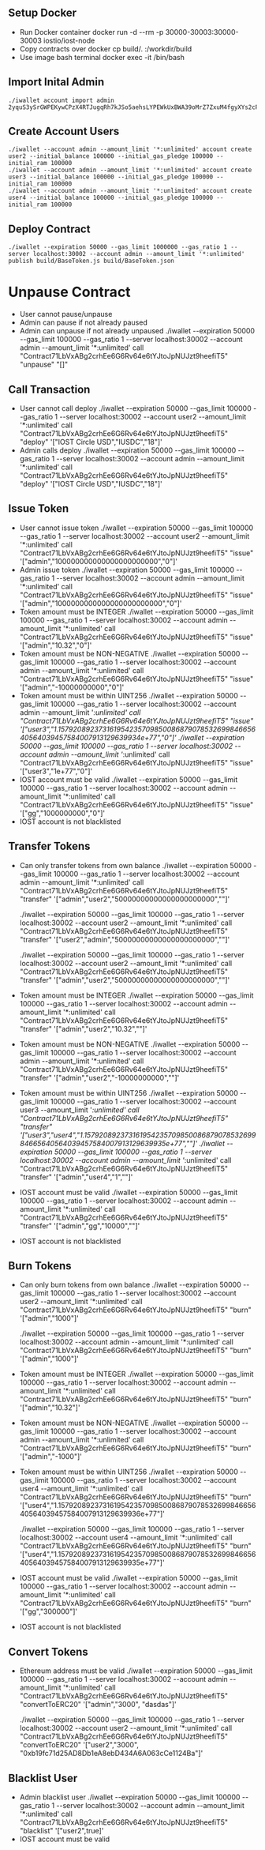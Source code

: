 ## Setup Docker
- Run Docker container
    docker run -d --rm -p 30000-30003:30000-30003 iostio/iost-node
- Copy contracts over 
    docker cp build/. <container id>:/workdir/build
- Use image bash terminal
    docker exec -it <container id> /bin/bash

## Import Inital Admin
    ./iwallet account import admin 2yquS3ySrGWPEKywCPzX4RTJugqRh7kJSo5aehsLYPEWkUxBWA39oMrZ7ZxuM4fgyXYs2cPwh5n8aNNpH5x2VyK1

## Create Account Users
    ./iwallet --account admin --amount_limit '*:unlimited' account create user2 --initial_balance 100000 --initial_gas_pledge 100000 --initial_ram 100000
    ./iwallet --account admin --amount_limit '*:unlimited' account create user3 --initial_balance 100000 --initial_gas_pledge 100000 --initial_ram 100000
    ./iwallet --account admin --amount_limit '*:unlimited' account create user4 --initial_balance 100000 --initial_gas_pledge 100000 --initial_ram 100000

## Deploy Contract
    ./iwallet --expiration 50000 --gas_limit 1000000 --gas_ratio 1 --server localhost:30002 --account admin --amount_limit '*:unlimited' publish build/BaseToken.js build/BaseToken.json

# Unpause Contract
- User cannot pause/unpause
- Admin can pause if not already paused
- Admin can unpause if not already unpaused
    ./iwallet --expiration 50000 --gas_limit 100000 --gas_ratio 1 --server localhost:30002 --account admin --amount_limit '*:unlimited' call "Contract71LbVxABg2crhEe6G6Rv64e6tYJtoJpNUJzt9heefiT5" "unpause" "[]"

## Call Transaction
- User cannot call deploy
    ./iwallet --expiration 50000 --gas_limit 100000 --gas_ratio 1 --server localhost:30002 --account user2 --amount_limit '*:unlimited' call "Contract71LbVxABg2crhEe6G6Rv64e6tYJtoJpNUJzt9heefiT5" "deploy" '["IOST Circle USD","IUSDC","18"]'
- Admin calls deploy
    ./iwallet --expiration 50000 --gas_limit 100000 --gas_ratio 1 --server localhost:30002 --account admin --amount_limit '*:unlimited' call "Contract71LbVxABg2crhEe6G6Rv64e6tYJtoJpNUJzt9heefiT5" "deploy" '["IOST Circle USD","IUSDC","18"]'

## Issue Token
- User cannot issue token
    ./iwallet --expiration 50000 --gas_limit 100000 --gas_ratio 1 --server localhost:30002 --account user2 --amount_limit '*:unlimited' call "Contract71LbVxABg2crhEe6G6Rv64e6tYJtoJpNUJzt9heefiT5" "issue" '["admin","100000000000000000000000","0"]'
- Admin issue token
    ./iwallet --expiration 50000 --gas_limit 100000 --gas_ratio 1 --server localhost:30002 --account admin --amount_limit '*:unlimited' call "Contract71LbVxABg2crhEe6G6Rv64e6tYJtoJpNUJzt9heefiT5" "issue" '["admin","1000000000000000000000000","0"]'
- Token amount must be INTEGER
    ./iwallet --expiration 50000 --gas_limit 100000 --gas_ratio 1 --server localhost:30002 --account admin --amount_limit '*:unlimited' call "Contract71LbVxABg2crhEe6G6Rv64e6tYJtoJpNUJzt9heefiT5" "issue" '["admin","10.32","0"]'
- Token amount must be NON-NEGATIVE
    ./iwallet --expiration 50000 --gas_limit 100000 --gas_ratio 1 --server localhost:30002 --account admin --amount_limit '*:unlimited' call "Contract71LbVxABg2crhEe6G6Rv64e6tYJtoJpNUJzt9heefiT5" "issue" '["admin","-10000000000","0"]'
- Token amount must be within UINT256
    ./iwallet --expiration 50000 --gas_limit 100000 --gas_ratio 1 --server localhost:30002 --account admin --amount_limit '*:unlimited' call "Contract71LbVxABg2crhEe6G6Rv64e6tYJtoJpNUJzt9heefiT5" "issue" '["user3","1.15792089237316195423570985008687907853269984665640564039457584007913129639934e+77","0"]'
    ./iwallet --expiration 50000 --gas_limit 100000 --gas_ratio 1 --server localhost:30002 --account admin --amount_limit '*:unlimited' call "Contract71LbVxABg2crhEe6G6Rv64e6tYJtoJpNUJzt9heefiT5" "issue" '["user3","1e+77","0"]'
- IOST account must be valid
    ./iwallet --expiration 50000 --gas_limit 100000 --gas_ratio 1 --server localhost:30002 --account admin --amount_limit '*:unlimited' call "Contract71LbVxABg2crhEe6G6Rv64e6tYJtoJpNUJzt9heefiT5" "issue" '["gg","1000000000","0"]'
- IOST account is not blacklisted

## Transfer Tokens
- Can only transfer tokens from own balance
    ./iwallet --expiration 50000 --gas_limit 100000 --gas_ratio 1 --server localhost:30002 --account admin --amount_limit '*:unlimited' call "Contract71LbVxABg2crhEe6G6Rv64e6tYJtoJpNUJzt9heefiT5" "transfer" '["admin","user2","50000000000000000000000",""]'

    ./iwallet --expiration 50000 --gas_limit 100000 --gas_ratio 1 --server localhost:30002 --account user2 --amount_limit '*:unlimited' call "Contract71LbVxABg2crhEe6G6Rv64e6tYJtoJpNUJzt9heefiT5" "transfer" '["user2","admin","50000000000000000000000",""]'

    ./iwallet --expiration 50000 --gas_limit 100000 --gas_ratio 1 --server localhost:30002 --account user2 --amount_limit '*:unlimited' call "Contract71LbVxABg2crhEe6G6Rv64e6tYJtoJpNUJzt9heefiT5" "transfer" '["admin","user2","50000000000000000000000",""]'
- Token amount must be INTEGER
    ./iwallet --expiration 50000 --gas_limit 100000 --gas_ratio 1 --server localhost:30002 --account admin --amount_limit '*:unlimited' call "Contract71LbVxABg2crhEe6G6Rv64e6tYJtoJpNUJzt9heefiT5" "transfer" '["admin","user2","10.32",""]'
- Token amount must be NON-NEGATIVE
    ./iwallet --expiration 50000 --gas_limit 100000 --gas_ratio 1 --server localhost:30002 --account admin --amount_limit '*:unlimited' call "Contract71LbVxABg2crhEe6G6Rv64e6tYJtoJpNUJzt9heefiT5" "transfer" '["admin","user2","-10000000000",""]'
- Token amount must be within UINT256
    ./iwallet --expiration 50000 --gas_limit 100000 --gas_ratio 1 --server localhost:30002 --account user3 --amount_limit '*:unlimited' call "Contract71LbVxABg2crhEe6G6Rv64e6tYJtoJpNUJzt9heefiT5" "transfer" '["user3","user4","1.15792089237316195423570985008687907853269984665640564039457584007913129639935e+77",""]'
    ./iwallet --expiration 50000 --gas_limit 100000 --gas_ratio 1 --server localhost:30002 --account admin --amount_limit '*:unlimited' call "Contract71LbVxABg2crhEe6G6Rv64e6tYJtoJpNUJzt9heefiT5" "transfer" '["admin","user4","1",""]'
- IOST account must be valid
    ./iwallet --expiration 50000 --gas_limit 100000 --gas_ratio 1 --server localhost:30002 --account admin --amount_limit '*:unlimited' call "Contract71LbVxABg2crhEe6G6Rv64e6tYJtoJpNUJzt9heefiT5" "transfer" '["admin","gg","10000",""]'
- IOST account is not blacklisted

## Burn Tokens
- Can only burn tokens from own balance
    ./iwallet --expiration 50000 --gas_limit 100000 --gas_ratio 1 --server localhost:30002 --account user2 --amount_limit '*:unlimited' call "Contract71LbVxABg2crhEe6G6Rv64e6tYJtoJpNUJzt9heefiT5" "burn" '["admin","1000"]'

    ./iwallet --expiration 50000 --gas_limit 100000 --gas_ratio 1 --server localhost:30002 --account admin --amount_limit '*:unlimited' call "Contract71LbVxABg2crhEe6G6Rv64e6tYJtoJpNUJzt9heefiT5" "burn" '["admin","1000"]'
- Token amount must be INTEGER
    ./iwallet --expiration 50000 --gas_limit 100000 --gas_ratio 1 --server localhost:30002 --account admin --amount_limit '*:unlimited' call "Contract71LbVxABg2crhEe6G6Rv64e6tYJtoJpNUJzt9heefiT5" "burn" '["admin","10.32"]'
- Token amount must be NON-NEGATIVE
    ./iwallet --expiration 50000 --gas_limit 100000 --gas_ratio 1 --server localhost:30002 --account admin --amount_limit '*:unlimited' call "Contract71LbVxABg2crhEe6G6Rv64e6tYJtoJpNUJzt9heefiT5" "burn" '["admin","-1000"]'
- Token amount must be within UINT256
    ./iwallet --expiration 50000 --gas_limit 100000 --gas_ratio 1 --server localhost:30002 --account user4 --amount_limit '*:unlimited' call "Contract71LbVxABg2crhEe6G6Rv64e6tYJtoJpNUJzt9heefiT5" "burn" '["user4","1.15792089237316195423570985008687907853269984665640564039457584007913129639936e+77"]'

    ./iwallet --expiration 50000 --gas_limit 100000 --gas_ratio 1 --server localhost:30002 --account user4 --amount_limit '*:unlimited' call "Contract71LbVxABg2crhEe6G6Rv64e6tYJtoJpNUJzt9heefiT5" "burn" '["user4","1.15792089237316195423570985008687907853269984665640564039457584007913129639935e+77"]'
- IOST account must be valid
    ./iwallet --expiration 50000 --gas_limit 100000 --gas_ratio 1 --server localhost:30002 --account admin --amount_limit '*:unlimited' call "Contract71LbVxABg2crhEe6G6Rv64e6tYJtoJpNUJzt9heefiT5" "burn" '["gg","300000"]'
- IOST account is not blacklisted

## Convert Tokens
- Ethereum address must be valid
    ./iwallet --expiration 50000 --gas_limit 100000 --gas_ratio 1 --server localhost:30002 --account admin --amount_limit '*:unlimited' call "Contract71LbVxABg2crhEe6G6Rv64e6tYJtoJpNUJzt9heefiT5" "convertToERC20" '["admin","3000", "dasdas"]'

    ./iwallet --expiration 50000 --gas_limit 100000 --gas_ratio 1 --server localhost:30002 --account user2 --amount_limit '*:unlimited' call "Contract71LbVxABg2crhEe6G6Rv64e6tYJtoJpNUJzt9heefiT5" "convertToERC20" '["user2","3000", "0xb19fc71d25AD8Db1eA8ebD434A6A063cCe1124Ba"]'

## Blacklist User
- Admin blacklist user
    ./iwallet --expiration 50000 --gas_limit 100000 --gas_ratio 1 --server localhost:30002 --account admin --amount_limit '*:unlimited' call "Contract71LbVxABg2crhEe6G6Rv64e6tYJtoJpNUJzt9heefiT5" "blacklist" '["user2",true]'
- IOST account must be valid